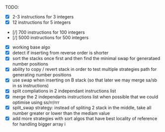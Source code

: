 TODO:

- [x] 2-3 instructions for 3 integers
- [x] 12 instructions for 5 integers
- [/] 700 instructions for 100 integers
- [/] 5000 instructions for 500 integers

- [x] working base algo
- [x] detect if inserting from reverse order is shorter 
- [x] sort the stacks once first and then find the minimal swap for generataed number positions 
- [x] ability to copy / revert stack in order to test multiple strategies path for generating number positions
- [x] use swap when inserting on B stack (so that later we may merge sa/sb in ss instructions)
- [x] split compliations in 2 independant instructions list
- [x] merge the 2 independants instructions list when possible that we could optimise using ss/rr/rrr
- [x] split_swap strategy: instead of spliting 2 stack in the middle, take all number greater or lower than the mediam value
- [x] add more strategies with sort algos that have best locality of reference for handling bigger array
i